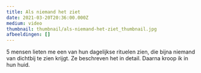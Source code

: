```yaml
---
title: Als niemand het ziet
date: 2021-03-20T20:36:00.000Z
medium: video
thumbnail: thumbnail/als-niemand-het-ziet_thumbnail.jpg
afbeeldingen: []
---
```

5 mensen lieten me een van hun dagelijkse rituelen zien, die bijna niemand van dichtbij te zien krijgt. Ze beschreven het in detail. Daarna kroop ik in hun huid.
